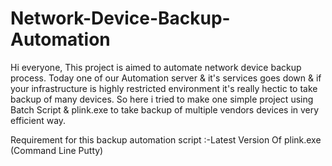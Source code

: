 # Network-Device-Backup-Automation
Hi everyone, This project is aimed to automate network device backup process. Today one of our Automation server &amp; it's services goes down &amp; if your infrastructure is highly restricted environment it's really hectic to take backup of many devices. So here i tried to make one simple project using Batch Script & plink.exe to take backup of multiple vendors devices in very efficient way.

Requirement for this backup automation script :-Latest Version Of plink.exe (Command Line Putty)
